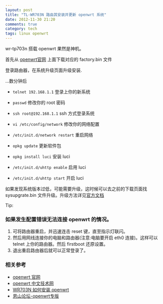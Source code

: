 ```yaml
---
layout: post
title: "TL-WR703N 路由其安装并更新 openwrt 系统"
date: 2012-11-30 21:20
comments: true
category: tech
tags: linux openwrt
---
```


wr-tp703n 搭载 openwrt 果然是神机。

首先从 [openwrt官网](http://downloads.openwrt.org/snapshots/trunk/ar71xx/) 上面下载对应的 factory.bin 文件

登录路由器，在系统升级页面升级安装.

<!--more-->

...数分钟后

+ `telnet 192.168.1.1` 登录上你的新系统

+ `passwd`  修改你的 root 密码 

+ `ssh root@192.168.1.1` ssh 方式登录系统

+ `vi /etc/config/network`  修改你的网络配置

+ `/etc/init.d/network restart` 重启网络

+ `opkg update` 更新软件包

+ `opkg install luci` 安装 luci

+ `/etc/init.d/uhttp enable`  启用 luci

+ `/etc/init.d/uhttp start`  开启 luci

如果发现系统版本过低，可能需要升级，这时候可以去之前的下载页面找 sysupgrate.bin 文件升级。升级方法详见[官方文档](http://wiki.openwrt.org/doc/howto/generic.sysupgrade)

Tip:

### 如果发生配置错误无法连接 openwrt 的情况。

1. 可将路由器重启，并迅速连击 reset 键，直至指示灯联闪。
2. 然后用网线连接你的电脑和路由器(注意:电脑要开启 eth0 连接)。这样可以 telnet 上你的路由器。然后 firstboot 还原设置。
3. 退出重启路由器后就可以正常登录了。

### 相关参考

- [openwrt 官网](https://openwrt.org/)
- [openwrt 中文技术网](http://www.openwrt.org.cn/bbs/forum.php)
- [WR703N 如何安装 openwrt](http://riverslee.com/2012/wr703n-openwrt/)
- [恩山论坛-openwrt专版](http://www.right.com.cn/forum/forum-72-1.html)
